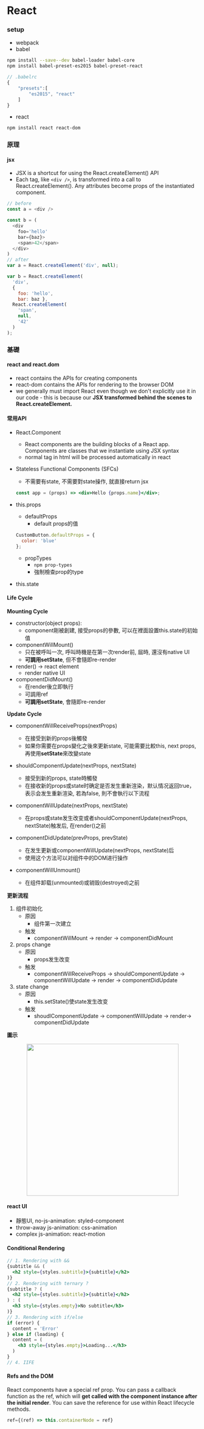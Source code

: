 # React

### setup
- webpack
- babel

```sh
npm install --save--dev babel-loader babel-core 
npm install babel-preset-es2015 babel-preset-react
```

```js
// .babelrc
{
    "presets":[
        "es2015", "react"
    ]
}
```
- react

```sh
npm install react react-dom
```

### 原理

#### jsx
- JSX is a shortcut for using the React.createElement() API
- Each tag, like ``<div />``, is transformed into a call to React.createElement(). Any attributes become props of the instantiated component.

```js
// before
const a = <div />

const b = (
  <div
    foo='hello'
    bar={baz}>
    <span>42</span>
  </div>
)
// after
var a = React.createElement('div', null);

var b = React.createElement(
  'div',
  {
    foo: 'hello',
    bar: baz },
  React.createElement(
    'span',
    null,
    '42'
  )
);
```

### 基礎

#### react and react.dom
- react contains the APIs for creating components
- react-dom contains the APIs for rendering to the browser DOM
- we generally must import React even though we don't explicitly use it in our code - this is because our **JSX transformed behind the scenes to React.createElement.**

#### 常用API
- React.Component
	- React components are the building blocks of a React app. Components are classes that we instantiate using JSX syntax
	- normal tag in html will be processed automatically in react
- Stateless Functional Components (SFCs)
	- 不需要有state, 不需要對state操作, 就直接return jsx
	
	```jsx
	const app = (props) => <div>Hello {props.name}</div>;
	```
- this.props
	- defaultProps
		- default props的值
	```jsx
	CustomButton.defaultProps = {
	  color: 'blue'
	};
	```
	- propTypes
		- ``npm prop-types``
		- 強制檢查prop的type
- this.state

#### Life Cycle

**Mounting Cycle**

- constructor(object props):
	- component剛被創建, 接受props的參數, 可以在裡面設置this.state的初始值
- componentWillMount() 
	- 只在被呼叫一次, 呼叫時機是在第一次render前, 屆時, 還沒有native UI
	- **可調用setState**, 但不會隨即re-render
- render() -> react element
	- render native UI
- componentDidMount()
	- 在render後立即執行
	- 可調用ref
	- **可調用setState**, 會隨即re-render

**Update Cycle**

- componentWillReceiveProps(nextProps)
	- 在接受到新的props後觸發
	- 如果你需要在props變化之後來更新state, 可能需要比較this, next props, 再使用**setState**來改變state

- shouldComponentUpdate(nextProps, nextState)
	- 接受到新的props, state時觸發
	- 在接收新的props或state时确定是否发生重新渲染，默认情况返回true，表示会发生重新渲染, 若為false, 則不會執行以下流程
- componentWillUpdate(nextProps, nextState)
	- 在props或state发生改变或者shouldComponentUpdate(nextProps, nextState)触发后, 在render()之前
-  componentDidUpdate(prevProps, prevState)
	- 在发生更新或componentWillUpdate(nextProps, nextState)后
	- 使用这个方法可以对组件中的DOM进行操作
- componentWillUnmount()
	- 在组件卸载(unmounted)或销毁(destroyed)之前

**更新流程**

1. 组件初始化
	- 原因
		- 组件第一次建立
	- 触发
		- componentWillMount -> render -> componentDidMount
2. props change
	- 原因
		- props发生改变
	- 触发
		- componentWillReceiveProps -> shouldComponentUpdate -> componentWillUpdate -> render -> componentDidUpdate
3. state change
	- 原因
		- this.setState()使state发生改变
	- 触发
		- shoudlComponentUpdate -> componentWillUpdate -> render-> componentDidUpdate
		
**圖示**
<p align="center"> <img src="./lifecycle.png" width="400"> </p>

#### react UI

- 靜態UI, no-js-animation: styled-component
- throw-away js-animation: css-animation
- complex js-animation: react-motion

#### Conditional Rendering

```jsx
// 1. Rendering with &&
{subtitle && (
  <h2 style={styles.subtitle}>{subtitle}</h2>
)}
// 2. Rendering with ternary ?
{subtitle ? (
  <h2 style={styles.subtitle}>{subtitle}</h2>
) : (
  <h3 style={styles.empty}>No subtitle</h3>
)}
// 3. Rendering with if/else
if (error) {
  content = 'Error'
} else if (loading) {
  content = (
    <h3 style={styles.empty}>Loading...</h3>
  )
}
// 4. IIFE
``` 

#### Refs and the DOM
React components have a special ref prop. You can pass a callback function as the ref, which will **get called with the component instance after the initial render**. You can save the reference for use within React lifecycle methods.

```jsx
ref={(ref) => this.containerNode = ref}
```
